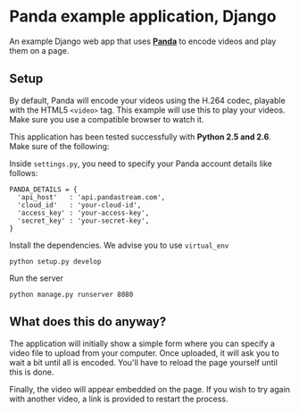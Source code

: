 Panda example application, Django
=================================

An example Django web app that uses [**Panda**](http://beta.pandastream.com) to encode videos and play them on a page.

Setup
-----

By default, Panda will encode your videos using the H.264 codec, playable with the HTML5 `<video>` tag. This example will use this to play your videos. Make sure you use a compatible browser to watch it.

This application has been tested successfully with **Python 2.5 and 2.6**. Make sure of the following:

Inside `settings.py`, you need to specify your Panda account details like follows:

    PANDA_DETAILS = {
      'api_host'   : 'api.pandastream.com',
      'cloud_id'   : 'your-cloud-id',
      'access_key' : 'your-access-key',
      'secret_key' : 'your-secret-key',
    }

Install the dependencies. We advise you to use `virtual_env`

    python setup.py develop

Run the server

    python manage.py runserver 8080

What does this do anyway?
-------------------------

The application will initially show a simple form where you can specify a video file to upload from your computer. Once uploaded, it will ask you to wait a bit until all is encoded. You'll have to reload the page yourself until this is done.

Finally, the video will appear embedded on the page. If you wish to try again with another video, a link is provided to restart the process.
